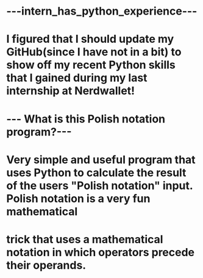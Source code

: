# ---intern_has_python_experience---
# I figured that I should update my GitHub(since I have not in a bit) to show off my recent Python skills that I gained during my last internship at Nerdwallet!


# --- What is this Polish notation program?---
# Very simple and useful program that uses Python to calculate the result of the users "Polish notation" input. Polish notation is a very fun mathematical 
# trick that uses a mathematical notation in which operators precede their operands.
